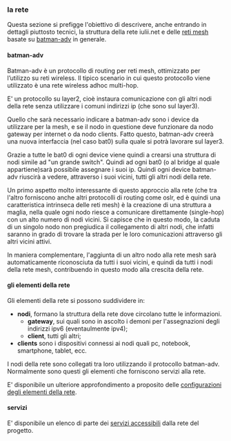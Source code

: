 ### la rete

Questa sezione si prefigge l'obiettivo di descrivere, anche entrando in dettagli piuttosto tecnici, la struttura della rete iulii.net e delle [reti mesh](http://it.wikipedia.org/wiki/Wireless_mesh_network "wireless mesh network su wikipedia") basate su [batman-adv](http://www.open-mesh.org/wiki/batman-adv/ "batman-adv homepage") in generale. 

#### batman-adv

Batman-adv è un protocollo di routing per reti mesh, ottimizzato per l’utilizzo su reti  wireless. Il tipico scenario in cui questo protocollo viene utilizzato è una rete wireless adhoc multi-hop.

E' un protocollo su layer2, cioè instaura comunicazione con gli altri nodi della rete senza utilizzare i comuni indirizzi ip (che sono sul layer3).

Quello che sarà necessario indicare a batman-adv sono i device da utilizzare per la mesh, e se il nodo in questione deve funzionare da nodo gateway per internet o da nodo clients. Fatto questo, batman-adv creerà una nuova interfaccia (nel caso bat0) sulla quale si potrà lavorare sul layer3.

Grazie a tutte le bat0 di ogni device viene quindi a crearsi una struttura di nodi simile ad "un grande switch". Quindi ad ogni bat0 (o al bridge al quale appartiene)sarà possibile assegnare i suoi ip. Quindi ogni device batman-adv riuscirà a vedere, attraverso i suoi vicini, tutti gli altri nodi della rete.

Un primo aspetto molto interessante di questo approccio alla rete (che tra l'altro forniscono anche altri protocolli di routing come oslr, ed è quindi una caratteristica intrinseca delle reti mesh) è la creazione di una struttura a maglia, nella quale ogni nodo riesce a comunicare direttamente (single-hop) con un alto numero di nodi vicini. Si capisce che in questo modo, la caduta di un singolo nodo non pregiudica il collegamento di altri nodi, che infatti saranno in grado di trovare la strada per le loro comunicazioni attraverso gli altri vicini attivi.

In maniera complementare, l'aggiunta di un altro nodo alla rete mesh sarà automaticamente riconosciuta da tutti i suoi vicini, e quindi da tutti i nodi della rete mesh, contribuendo in questo modo alla crescita della rete.

#### gli elementi della rete

Gli elementi della rete si possono suddividere in:

* **nodi**, formano la struttura della rete dove circolano tutte le informazioni.
   	* **gateway**, sui quali sono in ascolto i demoni per l'assegnazioni degli indirizzi ipv6 (eventaulmente ipv4);
   	* **client**, tutti gli altri;
* **clients** sono i dispositivi connessi ai nodi quali pc, notebook, smartphone, tablet, ecc.

I nodi della rete sono collegati tra loro utilizzando il protocollo batman-adv. Normalmente sono questi gli elementi che forniscono servizi alla rete.

E' disponibile un ulteriore approfondimento a proposito delle [configurazioni degli elementi della rete](configs/ "configurazioni degli elementi della rete").

#### servizi 

E' disponibile un elenco di parte dei [servizi accessibili](servizi.html "servizi") dalla rete del progetto.

